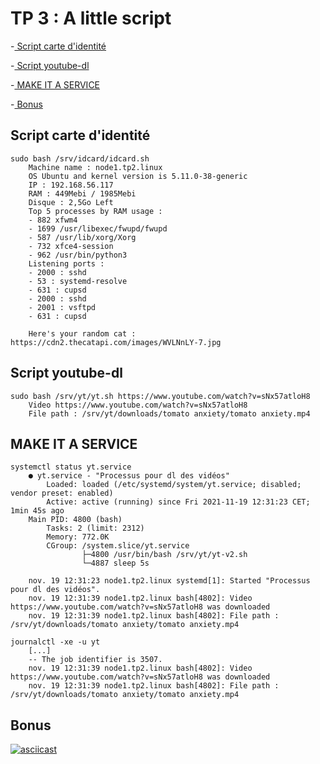 # TP 3 : A little script

-[ Script carte d'identité](#script-carte-didentité)

-[ Script youtube-dl](#script-youtube-dl)

-[ MAKE IT A SERVICE](#make-it-a-service)

-[ Bonus](#bonus)


## Script carte d'identité
```
sudo bash /srv/idcard/idcard.sh
    Machine name : node1.tp2.linux
    OS Ubuntu and kernel version is 5.11.0-38-generic
    IP : 192.168.56.117
    RAM : 449Mebi / 1985Mebi
    Disque : 2,5Go Left
    Top 5 processes by RAM usage :
    - 882 xfwm4
    - 1699 /usr/libexec/fwupd/fwupd
    - 587 /usr/lib/xorg/Xorg
    - 732 xfce4-session
    - 962 /usr/bin/python3
    Listening ports :
    - 2000 : sshd
    - 53 : systemd-resolve
    - 631 : cupsd
    - 2000 : sshd
    - 2001 : vsftpd
    - 631 : cupsd

    Here's your random cat : https://cdn2.thecatapi.com/images/WVLNnLY-7.jpg
```

## Script youtube-dl
```
sudo bash /srv/yt/yt.sh https://www.youtube.com/watch?v=sNx57atloH8
    Video https://www.youtube.com/watch?v=sNx57atloH8
    File path : /srv/yt/downloads/tomato anxiety/tomato anxiety.mp4
```

## MAKE IT A SERVICE
```
systemctl status yt.service
    ● yt.service - "Processus pour dl des vidéos"
        Loaded: loaded (/etc/systemd/system/yt.service; disabled; vendor preset: enabled)
        Active: active (running) since Fri 2021-11-19 12:31:23 CET; 1min 45s ago
    Main PID: 4800 (bash)
        Tasks: 2 (limit: 2312)
        Memory: 772.0K
        CGroup: /system.slice/yt.service
                ├─4800 /usr/bin/bash /srv/yt/yt-v2.sh
                └─4887 sleep 5s

    nov. 19 12:31:23 node1.tp2.linux systemd[1]: Started "Processus pour dl des vidéos".
    nov. 19 12:31:39 node1.tp2.linux bash[4802]: Video https://www.youtube.com/watch?v=sNx57atloH8 was downloaded
    nov. 19 12:31:39 node1.tp2.linux bash[4802]: File path : /srv/yt/downloads/tomato anxiety/tomato anxiety.mp4
```

```
journalctl -xe -u yt
    [...]
    -- The job identifier is 3507.
    nov. 19 12:31:39 node1.tp2.linux bash[4802]: Video https://www.youtube.com/watch?v=sNx57atloH8 was downloaded
    nov. 19 12:31:39 node1.tp2.linux bash[4802]: File path : /srv/yt/downloads/tomato anxiety/tomato anxiety.mp4
```

## Bonus
[![asciicast](https://asciinema.org/a/PdGhqOL66w6jZuVqTZ6hHJ3Uw.svg)](https://asciinema.org/a/PdGhqOL66w6jZuVqTZ6hHJ3Uw)